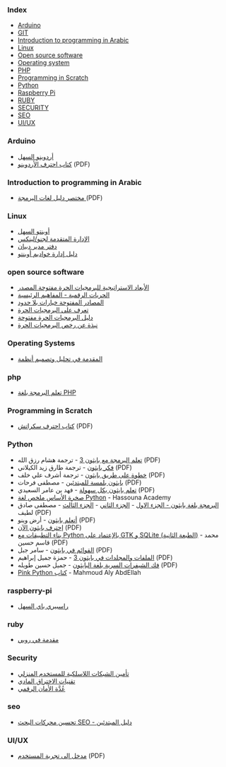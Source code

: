### Index

* [Arduino](#arduino)
* [GIT](#git)
* [Introduction to programming in Arabic](#introduction)
* [Linux](#linux)
* [Open source software](#oss)
* [Operating system](#os)
* [PHP](#php)
* [Programming in Scratch](#scratch)
* [Python](#python)
* [Raspberry Pi](#raspberry-pi)
* [RUBY](#ruby)
* [SECURITY](#security)
* [SEO](#seo)
* [UI/UX](#ui-ux)


### Arduino

* [أردوينو السهل](http://librebooks.org/simply-arduino/)
* [كتاب احترف الأردوينو](http://www.ev-center.com/uploads/2/1/2/6/21261678/arduino.pdf) (PDF)


### Introduction to programming in Arabic

* [مختصر دليل لغات البرمجة ](https://alyassen.github.io/Brief-guide-to-programming-languages-v1.2.4.pdf) (PDF)


### Linux

* [أوبنتو السهل](http://librebooks.org/simply-ubuntu/)
* [الإدارة المتقدمة لجنو/لينكس ](http://librebooks.org/gnu-linux-advanced-administration/)
* [دفتر مدير دبيان](http://librebooks.org/debian-handbook-arabic/)
* [دليل إدارة خواديم أوبنتو ](http://librebooks.org/ubuntu-server-guide-arabic/)


### open source software

* [الأبعاد الاستراتيجية للبرمجيات الحرة مفتوحة المصدر](http://librebooks.org/strategic-dimensions-of-free-and-open-source-software/)
* [الحريات الرقمية - المفاهيم الرئيسية](http://librebooks.org/digital-freedoms-main-concepts/)
* [المصادر المفتوحة خيارات بلا حدود](http://librebooks.org/opensource-ultimate-options/)
* [تعرف على البرمجيات الحرة](http://librebooks.org/know-free-software/)
* [دليل البرمجيات الحرة مفتوحة](http://librebooks.org/free-opensource-guide/)
* [نبذة عن رخص البرمجيات الحرة](http://librebooks.org/bref-about-foss-licenses/)


### Operating Systems

* [المقدمة في تحليل وتصميم أنظمة](http://librebooks.org/intro-to-os-analysis-and-design/)


### php

* [تعلم البرمجة بلغة PHP](http://librebooks.org/learn-programming-with-php/)


### Programming in Scratch

* [كتاب احترف سكراتش](http://www.ev-center.com/uploads/2/1/2/6/21261678/scratch.pdf) (PDF)


### Python

* [تعلم البرمجة مع بايثون 3](https://docs.google.com/viewerng/viewer?url=http://books-library.online/files/download-pdf-ebooks.org-ku-18842.pdf) - ترجمة هشام رزق الله (PDF)
* [فكر بايثون](https://docs.google.com/viewerng/viewer?url=https://books-library.online/files/books-library.online_noo025cdd7f7e8b2d16180a8e-22956.pdf) - ترجمة طارق زيد الكيلاني (PDF)
* [خطوة على طريق بايثون](https://docs.google.com/viewerng/viewer?url=http://tndiflrx8w.download2.org/dl2.php?id%3D200739701%26h%3D0c4a1687edad78beb73a092c118ad323%26ext%3Dpdf%26u%3Dcache&646) - ترجمة أشرف علي خلف (PDF)
* [بايثون بلمسة للمبتدئين](https://docs.google.com/viewerng/viewer?url=http://xk75cxfrg9.download2.org/dl2.php?id%3D200739708%26h%3De34f74c6166589ff34437795b9b1a3b8%26ext%3Dpdf%26u%3Dcache&506) - مصطفى فرحات (PDF)
* [تعلم بايثون بكل سهولة](https://docs.google.com/viewerng/viewer?url=https://books-library.online/files/books-library.online_noof25c03826673ee096f3953-14983.pdf) - فهد بن عامر السعيدي (PDF)
* [صخرة الأساس ملخص لغة Python](https://www.hassouna-academy.com/books) - Hassouna Academy 
* [البرمجة بلغة بايثون - الجزء الاول](https://docs.google.com/viewerng/viewer?url=https://books-library.online/files/books-library.online_noo80cddaee19cbc1b6e69952-21117.pdf) - [الجزء الثاني](https://docs.google.com/viewerng/viewer?url=http://books-library.online/files/download-pdf-ebooks.org-ku-19115.pdf) - [الجزء الثالث](https://docs.google.com/viewerng/viewer?url=http://274axt0y9o.download2.org/dl2.php?id%3D200739715%26h%3Da88a6874133f9942bc5b20b164ab608b%26ext%3Dpdf%26u%3Dcache&292) - مصطفى صادق لطيف (PDF)
* [أتعلم بايثون](https://docs.google.com/viewerng/viewer?url=https://books-library.online/files/books-library.online_noo72561738871c402b720af1-6336.pdf) - أرض وينو (PDF)
* [إحترف بايثون الآن](https://docs.google.com/viewerng/viewer?url=https://books-library.online/files/download-pdf-ebooks.org-1521324052-896.pdf) (PDF)
* [بناء التطبيقات مع Python بالإعتماد على GTK و SQLite (الطبعة الثانية)](http://www.maastaar.com/books/pygtk-2nd-edition/Building-Applications-With-PyGTK-and-SQLite-2nd-Edition.pdf) - محمد قاسم حسين (PDF)
* [القوائم في بايثون](https://docs.google.com/viewerng/viewer?url=http://books-library.online/files/download-pdf-ebooks.org-ku-17006.pdf) - سامر جبل (PDF)
* [الملفات والمجلدات في بايثون 3](https://docs.google.com/viewerng/viewer?url=http://4bgkhs2xus.download2.org/dl2.php?id%3D200739722%26h%3De37ffa58f20e6d9dfe1ae319a95032a0%26ext%3Dpdf%26u%3Dcache&685) - حمزة جميل إبراهيم (PDF)
* [فك الشيفرات السرية بلغة البايثون](https://docs.google.com/viewerng/viewer?url=https://books-library.online/files/books-library.online_noo886555f432ac48676ffb48-6190.pdf) - جميل حسين طويله (PDF)
* [Pink Python كتاب](https://github.com/Ma7moud3ly/pink-python/releases) - Mahmoud Aly AbdEllah


### raspberry-pi

* [راسبيري باي السهل](http://librebooks.org/simply-raspberry-pi/)


### ruby

* [مقدمة في روبي](http://librebooks.org/intro-to-ruby/)


### Security

* [تأمين الشبكات اللاسلكية للمستخدم المنزلي](http://librebooks.org/secure-wireless-networks-for-home-users/)
* [تقنيات الاختراق المادي](http://librebooks.org/physical-hacking-techniques/)
* [عُدَّة الأمان الرقمي](http://librebooks.org/security-in-a-box/)


### seo

* [تحسين محركات البحث SEO - دليل المبتدئين](http://librebooks.org/search-engine-optimization-seo-starter-guide-ar/)


### UI/UX

* [مدخل إلى تجربة المستخدم](https://sourceforge.net/projects/omlx/files/open%20books/1.0/Intro-to-UX-Arabic-v1.0.pdf/download) (PDF)
